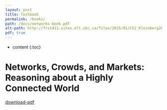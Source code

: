 ```yaml
---
layout: post
title: Textbook
permalink: /books/
path: /docs/networks-book.pdf
alt-path: http://frst411.sites.olt.ubc.ca/files/2015/01/Ch2_Kleinberg2010-networks-book.pdf
pdf: true
---
```


* content
{:toc}

# Networks, Crowds, and Markets: Reasoning about a Highly Connected World

[download-pdf](http://frst411.sites.olt.ubc.ca/files/2015/01/Ch2_Kleinberg2010-networks-book.pdf)



